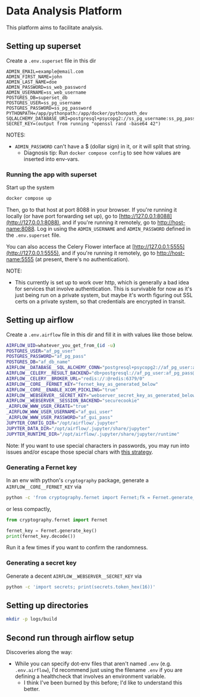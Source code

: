# Data Analysis Platform

This platform aims to facilitate analysis.

## Setting up superset

Create a `.env.superset` file in this dir

```
ADMIN_EMAIL=example@email.com
ADMIN_FIRST_NAME=john
ADMIN_LAST_NAME=doe
ADMIN_PASSWORD=ss_web_password
ADMIN_USERNAME=ss_web_username
POSTGRES_DB=superset_db
POSTGRES_USER=ss_pg_username
POSTGRES_PASSWORD=ss_pg_password
PYTHONPATH=/app/pythonpath:/app/docker/pythonpath_dev
SQLALCHEMY_DATABASE_URI=postgresql+psycopg2://ss_pg_username:ss_pg_password@ss_db:5432/superset_db
SECRET_KEY=(output from running "openssl rand -base64 42")
```

NOTES:
* `ADMIN_PASSWORD` can't have a \$ (dollar sign) in it, or it will split that string.
    * Diagnosis tip: Run `docker compose config` to see how values are inserted into env-vars.

### Running the app with superset

Start up the system

```bash
docker compose up
```

Then, go to that host at port 8088 in your browser. If you're running it locally (or have port forwarding set up), go to [http://127.0.0.1:8088](http://127.0.0.1:8088), and if you're running it remotely, go to [http://host-name:8088](http://host-name:8088). Log in using the `ADMIN_USERNAME` and `ADMIN_PASSWORD` defined in the `.env.superset` file.

You can also access the Celery Flower interface at [http://127.0.0.1:5555](http://127.0.0.1:5555), and if you're running it remotely, go to [http://host-name:5555](http://host-name:5555) (at present, there's no authentication).

NOTE:
* This currently is set up to work over http, which is generally a bad idea for services that involve authentication. This is survivable for now as it's just being run on a private system, but maybe it's worth figuring out SSL certs on a private system, so that credentials are encrypted in transit.

## Setting up airflow

Create a `.env.airflow` file in this dir and fill it in with values like those below.

```bash
AIRFLOW_UID=whatever_you_get_from_(id -u)
POSTGRES_USER="af_pg_user"
POSTGRES_PASSWORD="af_pg_pass"
POSTGRES_DB="af_db_name"
AIRFLOW__DATABASE__SQL_ALCHEMY_CONN="postgresql+psycopg2://af_pg_user:af_pg_pass@af_db/af_db_name"
AIRFLOW__CELERY__RESULT_BACKEND="db+postgresql://af_pg_user:af_pg_pass@af_db/af_db_name"
AIRFLOW__CELERY__BROKER_URL="redis://:@redis:6379/0"
AIRFLOW__CORE__FERNET_KEY="fernet_key_as_generated_below"
AIRFLOW__CORE__ENABLE_XCOM_PICKLING="true"
AIRFLOW__WEBSERVER__SECRET_KEY="webserver_secret_key_as_generated_below"
AIRFLOW__WEBSERVER__SESSION_BACKEND="securecookie"
_AIRFLOW_WWW_USER_CREATE="true"
_AIRFLOW_WWW_USER_USERNAME="af_gui_user"
_AIRFLOW_WWW_USER_PASSWORD="af_gui_pass"
JUPYTER_CONFIG_DIR="/opt/airflow/.jupyter"
JUPYTER_DATA_DIR="/opt/airflow/.jupyter/share/jupyter"
JUPYTER_RUNTIME_DIR="/opt/airflow/.jupyter/share/jupyter/runtime"
```

Note: If you want to use special characters in passwords, you may run into issues and/or escape those special chars with [this strategy](https://docs.sqlalchemy.org/en/20/core/engines.html#escaping-special-characters-such-as-signs-in-passwords).

### Generating a Fernet key

In an env with python's `cryptography` package, generate a `AIRFLOW__CORE__FERNET_KEY` via

```bash
python -c 'from cryptography.fernet import Fernet;fk = Fernet.generate_key();print(fk.decode())'
```

or less compactly,

```python
from cryptography.fernet import Fernet

fernet_key = Fernet.generate_key()
print(fernet_key.decode())
```

Run it a few times if you want to confirm the randomness.

### Generating a secret key

Generate a decent `AIRFLOW__WEBSERVER__SECRET_KEY` via

```bash
python -c 'import secrets; print(secrets.token_hex(16))'
```

## Setting up directories

```bash
mkdir -p logs/build
```

## Second run through airflow setup

Discoveries along the way:
* While you can specify dot-env files that aren't named `.env` (e.g. `.env.airflow`), I'd recommend just using the filename `.env` if you are defining a healthcheck that involves an environment variable.
    * I think I've been burned by this before; I'd like to understand this better.

